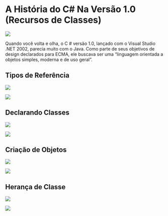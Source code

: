 
# A História do C# Na Versão 1.0 (Recursos de Classes)

![](https://user-images.githubusercontent.com/52793184/103495067-2f9e0980-4e18-11eb-9ac9-3c7096a1ce36.jpeg)

Quando você volta e olha, o C # versão 1.0, lançado com o Visual Studio .NET 2002, parecia muito com o Java. Como parte de seus objetivos de design declarados para ECMA, ele buscava ser uma “linguagem orientada a objetos simples, moderna e de uso geral”. 


## Tipos de Referência

![](https://user-images.githubusercontent.com/52793184/103495098-54927c80-4e18-11eb-98e3-fd64f870cfd0.png)

![](https://user-images.githubusercontent.com/52793184/103495126-70961e00-4e18-11eb-8698-6cef2fd03742.png)


## Declarando Classes

![](https://user-images.githubusercontent.com/52793184/103495164-93c0cd80-4e18-11eb-852c-e0c363223e7f.png)

![](https://user-images.githubusercontent.com/52793184/103495173-9de2cc00-4e18-11eb-8586-daa2b5a396f2.png)

## Criação de Objetos

![](https://user-images.githubusercontent.com/52793184/103495214-c4086c00-4e18-11eb-997b-5f8ce60cb92e.png)

![](https://user-images.githubusercontent.com/52793184/103495213-c2d73f00-4e18-11eb-9cc2-33155ca942b3.png)

## Herança de Classe

![](https://user-images.githubusercontent.com/52793184/103495256-eb5f3900-4e18-11eb-8066-5a301d392448.png)

![](https://user-images.githubusercontent.com/52793184/103495251-eac6a280-4e18-11eb-95a0-cbae6e1fba30.png)
